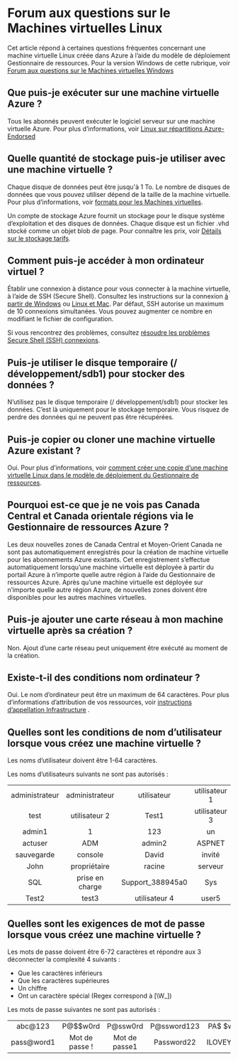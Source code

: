 <properties
    pageTitle="Forum aux questions pour les machines virtuelles Linux | Microsoft Azure"
    description="Fournit des réponses à certaines questions courantes sur une machine virtuelle Linux créée avec le modèle de gestionnaire de ressources."
    services="virtual-machines-linux"
    documentationCenter=""
    authors="cynthn"
    manager="timlt"
    editor=""
    tags="azure-resource-management"/>

<tags
    ms.service="virtual-machines-linux"
    ms.workload="infrastructure-services"
    ms.tgt_pltfrm="vm-linux"
    ms.devlang="na"
    ms.topic="article"
    ms.date="08/16/2016"
    ms.author="cynthn"/>

# <a name="frequently-asked-question-about-linux-virtual-machines"></a>Forum aux questions sur le Machines virtuelles Linux

Cet article répond à certaines questions fréquentes concernant une machine virtuelle Linux créée dans Azure à l’aide du modèle de déploiement Gestionnaire de ressources. Pour la version Windows de cette rubrique, voir [Forum aux questions sur le Machines virtuelles Windows](virtual-machines-windows-faq.md)

## <a name="what-can-i-run-on-an-azure-vm"></a>Que puis-je exécuter sur une machine virtuelle Azure ?

Tous les abonnés peuvent exécuter le logiciel serveur sur une machine virtuelle Azure. Pour plus d’informations, voir [Linux sur répartitions Azure-Endorsed](virtual-machines-linux-endorsed-distros.md)


## <a name="how-much-storage-can-i-use-with-a-virtual-machine"></a>Quelle quantité de stockage puis-je utiliser avec une machine virtuelle ?

Chaque disque de données peut être jusqu'à 1 To. Le nombre de disques de données que vous pouvez utiliser dépend de la taille de la machine virtuelle. Pour plus d’informations, voir [formats pour les Machines virtuelles](virtual-machines-linux-sizes.md).

Un compte de stockage Azure fournit un stockage pour le disque système d’exploitation et des disques de données. Chaque disque est un fichier .vhd stocké comme un objet blob de page. Pour connaître les prix, voir [Détails sur le stockage tarifs](https://azure.microsoft.com/pricing/details/storage/).


## <a name="how-can-i-access-my-virtual-machine"></a>Comment puis-je accéder à mon ordinateur virtuel ?

Établir une connexion à distance pour vous connecter à la machine virtuelle, à l’aide de SSH (Secure Shell). Consultez les instructions sur la connexion [à partir de Windows](virtual-machines-linux-ssh-from-windows.md) ou [Linux et Mac](virtual-machines-linux-mac-create-ssh-keys.md). Par défaut, SSH autorise un maximum de 10 connexions simultanées. Vous pouvez augmenter ce nombre en modifiant le fichier de configuration.


Si vous rencontrez des problèmes, consultez [résoudre les problèmes Secure Shell (SSH) connexions](virtual-machines-linux-troubleshoot-ssh-connection.md).


## <a name="can-i-use-the-temporary-disk-devsdb1-to-store-data"></a>Puis-je utiliser le disque temporaire (/ développement/sdb1) pour stocker des données ?

N’utilisez pas le disque temporaire (/ développement/sdb1) pour stocker les données. C’est là uniquement pour le stockage temporaire. Vous risquez de perdre des données qui ne peuvent pas être récupérées.


## <a name="can-i-copy-or-clone-an-existing-azure-vm"></a>Puis-je copier ou cloner une machine virtuelle Azure existant ?

Oui. Pour plus d’informations, voir [comment créer une copie d’une machine virtuelle Linux dans le modèle de déploiement du Gestionnaire de ressources](virtual-machines-linux-copy-vm.md).


## <a name="why-am-i-not-seeing-canada-central-and-canada-east-regions-through-azure-resource-manager"></a>Pourquoi est-ce que je ne vois pas Canada Central et Canada orientale régions via le Gestionnaire de ressources Azure ?

Les deux nouvelles zones de Canada Central et Moyen-Orient Canada ne sont pas automatiquement enregistrés pour la création de machine virtuelle pour les abonnements Azure existants. Cet enregistrement s’effectue automatiquement lorsqu’une machine virtuelle est déployée à partir du portail Azure à n’importe quelle autre région à l’aide du Gestionnaire de ressources Azure. Après qu’une machine virtuelle est déployée sur n’importe quelle autre région Azure, de nouvelles zones doivent être disponibles pour les autres machines virtuelles.


## <a name="can-i-add-a-nic-to-my-vm-after-its-created"></a>Puis-je ajouter une carte réseau à mon machine virtuelle après sa création ?

Non. Ajout d’une carte réseau peut uniquement être exécuté au moment de la création.


## <a name="are-there-any-computer-name-requirements"></a>Existe-t-il des conditions nom ordinateur ?

Oui. Le nom d’ordinateur peut être un maximum de 64 caractères. Pour plus d’informations d’attribution de vos ressources, voir [instructions d’appellation Infrastructure](virtual-machines-linux-infrastructure-naming-guidelines.md) .


## <a name="what-are-the-username-requirements-when-creating-a-vm"></a>Quelles sont les conditions de nom d’utilisateur lorsque vous créez une machine virtuelle ?

Les noms d’utilisateur doivent être 1-64 caractères.

Les noms d’utilisateurs suivants ne sont pas autorisés :

<table>
    <tr>
        <td style="text-align:center">administrateur </td><td style="text-align:center"> administrateur </td><td style="text-align:center"> utilisateur </td><td style="text-align:center"> utilisateur 1</td>
    </tr>
    <tr>
        <td style="text-align:center">test </td><td style="text-align:center"> utilisateur 2 </td><td style="text-align:center"> Test1 </td><td style="text-align:center"> utilisateur 3</td>
    </tr>
    <tr>
        <td style="text-align:center">admin1 </td><td style="text-align:center"> 1 </td><td style="text-align:center"> 123 </td><td style="text-align:center"> un</td>
    </tr>
    <tr>
        <td style="text-align:center">actuser  </td><td style="text-align:center"> ADM </td><td style="text-align:center"> admin2 </td><td style="text-align:center"> ASPNET</td>
    </tr>
    <tr>
        <td style="text-align:center">sauvegarde </td><td style="text-align:center"> console </td><td style="text-align:center"> David </td><td style="text-align:center"> invité</td>
    </tr>
    <tr>
        <td style="text-align:center">John </td><td style="text-align:center"> propriétaire </td><td style="text-align:center"> racine </td><td style="text-align:center"> serveur</td>
    </tr>
    <tr>
        <td style="text-align:center">SQL </td><td style="text-align:center"> prise en charge </td><td style="text-align:center"> Support_388945a0 </td><td style="text-align:center"> Sys</td>
    </tr>
    <tr>
        <td style="text-align:center">Test2 </td><td style="text-align:center"> test3 </td><td style="text-align:center"> utilisateur 4 </td><td style="text-align:center"> user5</td>
    </tr>
</table>


## <a name="what-are-the-password-requirements-when-creating-a-vm"></a>Quelles sont les exigences de mot de passe lorsque vous créez une machine virtuelle ?

Les mots de passe doivent être 6-72 caractères et répondre aux 3 déconnecter la complexité 4 suivants :

- Que les caractères inférieurs
- Que les caractères supérieures
- Un chiffre
- Ont un caractère spécial (Regex correspond à [\W_])

Les mots de passe suivantes ne sont pas autorisés :

<table>
    <tr>
        <td style="text-align:center">abc@123</td>
        <td style="text-align:center">P@$$w0rd</td>
        <td style="text-align:center">P@ssw0rd</td>
        <td style="text-align:center">P@ssword123</td>
        <td style="text-align:center">PA$ $word</td>
    </tr>
    <tr>
        <td style="text-align:center">pass@word1</td>
        <td style="text-align:center">Mot de passe !</td>
        <td style="text-align:center">Mot de passe1</td>
        <td style="text-align:center">Password22</td>
        <td style="text-align:center">ILOVEYOU !</td>
    </tr>
</table>
